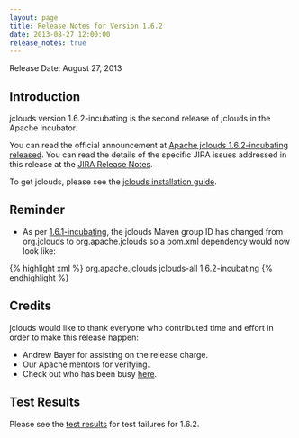 ```yaml
---
layout: page
title: Release Notes for Version 1.6.2
date: 2013-08-27 12:00:00
release_notes: true
---
```


Release Date: August 27, 2013

## Introduction

jclouds version 1.6.2-incubating is the second release of jclouds in the Apache Incubator.

You can read the official announcement at [Apache jclouds 1.6.2-incubating released](http://markmail.org/message/ttznfvr3pqfs2cxm). You can read the details of the specific JIRA issues addressed in this release at the [JIRA Release Notes](https://issues.apache.org/jira/secure/ReleaseNote.jspa?version=12324574&styleName=Html&projectId=12314430).

To get jclouds, please see the [jclouds installation guide](/start/install).

## Reminder

 * As per [1.6.1-incubating](../1.6.1), the jclouds Maven group ID has changed from org.jclouds to org.apache.jclouds so a pom.xml dependency would now look like:
 
{% highlight xml %}
<dependencies>
  <dependency>
    <groupId>org.apache.jclouds</groupId>
    <artifactId>jclouds-all</artifactId>
    <version>1.6.2-incubating</version>
  </dependency>
</dependencies>
{% endhighlight %}
 
## Credits

jclouds would like to thank everyone who contributed time and effort in order to make this release happen: 

  * Andrew Bayer for assisting on the release charge.
  * Our Apache mentors for verifying. 
  * Check out who has been busy [here](http://www.ohloh.net/p/jclouds/contributors?query=&sort=latest_commit).
  
## Test Results 

Please see the [test results](/releasenotes/1.6.2-tests) for test failures for 1.6.2.

